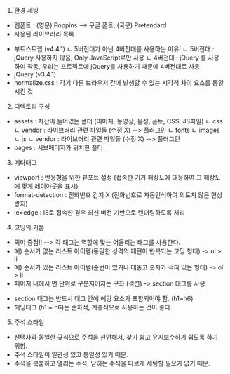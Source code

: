 1. 환경 세팅
- 웹폰트 : (영문) Poppins --> 구글 폰트, (국문) Pretendard
- 사용된 라이브러리 목록
 * 부트스트랩 (v4.4.1)
   ㄴ 5버전대가 아닌 4버전대를 사용하는 이유!
   ㄴ 5버전대 : jQuery 사용하지 않음, Only JavaScript로만 사용
   ㄴ 4버전대 : jQuery 를 사용하여 작동, 우리는 프로젝트에 jQuery를 사용하기 때문에 4버전대로 사용
 * jQuery (v3.4.1)
 * normalize.css : 각기 다른 브라우저 간에 발생할 수 있는 시각척 차이 요소를 통일시킨 것

2. 디렉토리 구성
- assets : 자산이 들어있는 폴더 (이미지, 동영상, 음성, 폰트, CSS, JS파일)
  ㄴ css
    ㄴ vendor : 라이브러리 관련 파일들 (수정 X) --> 플러그인
  ㄴ fonts
  ㄴ images
  ㄴ js
    ㄴ vendor : 라이브러리 관련 파일들 (수정 X) --> 플러그인
- pages : 서브페이지가 위치한 폴더

3. 메타태그
- viewport : 반응형을 위한 뷰포트 설정 (접속한 기기 해상도에 대응하여 그 해상도에 맞게 레이아웃을 표시)
- format-detection : 전화번호 감지 X (전화번호로 자동인식하여 의도치 않은 현상 방지)
- ie=edge : IE로 접속한 경우 최신 버전 기반으로 렌더링하도록 처리

4. 코딩의 기본
- 의미 중점!! --> 각 태그는 역할에 맞는 어울리는 태그를 사용한다.
- 예) 순서가 없는 리스트 아이템(동일한 성격의 패턴이 반복되는 코딩 형태) -> ul > li
- 예) 순서가 있는 리스트 아이템(순번이 있거나 대놓고 숫자가 적혀 있는 형태) -> ol > li
- 페이지 내에서 면 단위로 구분지어지는 구좌 (섹션) -> section 태그를 사용
* section 태그는 반드시 태그 안에 헤딩 요소가 포함되어야 함. (h1~h6)
* 헤딩태그 (h1 ~ h6)는 순차적, 계층적으로 사용하는 것이 좋다.

5. 주석 스타일
- 선택자와 동일한 규칙으로 주석을 선언해서, 찾기 쉽고 유지보수하기 쉽도록 하기 위함.
- 주석 스타일이 일관성 있고 통일성 있기 때문.
- 주석을 복붙하고 열리는 주석, 닫히는 주석을 다르게 세팅할 필요가 없기 때문.